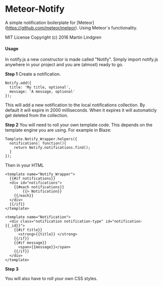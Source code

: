 # Meteor-Notify
A simple notification boilerplate for [Meteor] (https://github.com/meteor/meteor). Using Meteor´s functionality.

MIT License
Copyright (c) 2016 Martin Lindgren

#### Usage
In notify.js a new constructor is made called "Notify". Simply import notify.js anywhere in your project and you are (almost) ready to go.

**Step 1**
Create a notification.
```
Notify.add({
  title: 'My title, optional',
  message: 'A message, optional'
});
```
This will add a new notification to the local notifications collection. By default it will expire in 2000 milliseconds. When it expires it will automaticly get deleted from the collection.

**Step 2**
You will need to roll your own template code. This depends on the template engine you are using. For example in Blaze:
```
Template.Notify_Wrapper.helpers({
  notifications: function(){
    return Notify.notifications.find();
  }
});
```
Then in your HTML
```
<template name="Notify_Wrapper">
  {{#if notifications}}
  <div id="notifications">
    {{#each notifications}}
        {{> Notification}}
    {{/each}}
  </div>
  {{/if}}
</template>

<template name="Notification">
  <div class="notification notification-type" id="notification-{{_id}}">
    {{#if title}}
      <strong>{{title}} </strong>
    {{/if}}
    {{#if message}}
      <span>{{message}}</span>
    {{/if}}
  </div>
</template>
```

**Step 3**

You will also have to roll your own CSS styles.
